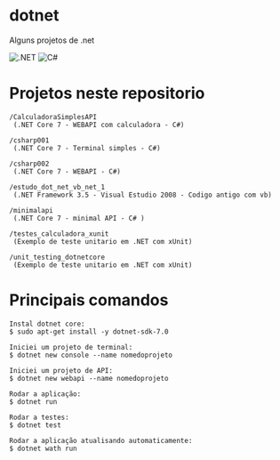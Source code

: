 # dotnet

Alguns projetos de .net

![.NET](https://img.shields.io/badge/.NET-5C2D91?style=for-the-badge&logo=.net&logoColor=white)
![C#](https://img.shields.io/badge/c%23-%23239120.svg?style=for-the-badge&logo=csharp&logoColor=white)


# Projetos neste repositorio
```
/CalculadoraSimplesAPI
 (.NET Core 7 - WEBAPI com calculadora - C#)

/csharp001
 (.NET Core 7 - Terminal simples - C#)

/csharp002
 (.NET Core 7 - WEBAPI - C#)

/estudo_dot_net_vb_net_1
 (.NET Framework 3.5 - Visual Estudio 2008 - Codigo antigo com vb)

/minimalapi
 (.NET Core 7 - minimal API - C# )

/testes_calculadora_xunit
 (Exemplo de teste unitario em .NET com xUnit)

/unit_testing_dotnetcore
 (Exemplo de teste unitario em .NET com xUnit)

```

# Principais comandos
```
Instal dotnet core:
$ sudo apt-get install -y dotnet-sdk-7.0

Iniciei um projeto de terminal:
$ dotnet new console --name nomedoprojeto

Iniciei um projeto de API:
$ dotnet new webapi --name nomedoprojeto

Rodar a aplicação:
$ dotnet run

Rodar a testes:
$ dotnet test

Rodar a aplicação atualisando automaticamente:
$ dotnet wath run
```
